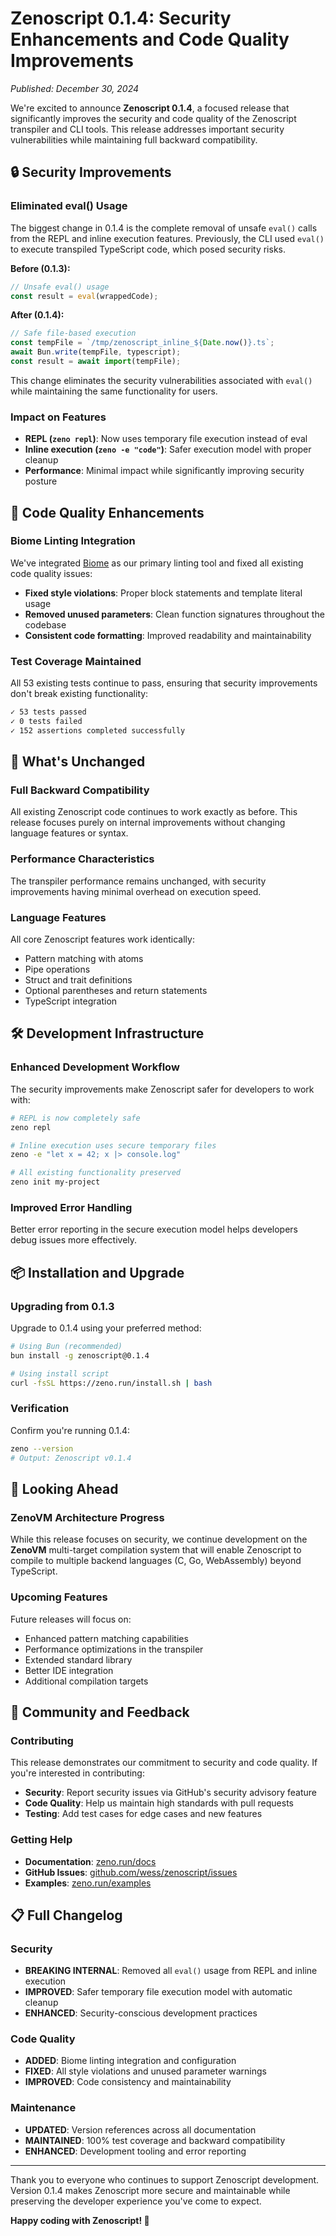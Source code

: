 # Zenoscript 0.1.4: Security Enhancements and Code Quality Improvements

*Published: December 30, 2024*

We're excited to announce **Zenoscript 0.1.4**, a focused release that significantly improves the security and code quality of the Zenoscript transpiler and CLI tools. This release addresses important security vulnerabilities while maintaining full backward compatibility.

## 🔒 Security Improvements

### Eliminated eval() Usage

The biggest change in 0.1.4 is the complete removal of unsafe `eval()` calls from the REPL and inline execution features. Previously, the CLI used `eval()` to execute transpiled TypeScript code, which posed security risks.

**Before (0.1.3):**
```typescript
// Unsafe eval() usage
const result = eval(wrappedCode);
```

**After (0.1.4):**
```typescript
// Safe file-based execution
const tempFile = `/tmp/zenoscript_inline_${Date.now()}.ts`;
await Bun.write(tempFile, typescript);
const result = await import(tempFile);
```

This change eliminates the security vulnerabilities associated with `eval()` while maintaining the same functionality for users.

### Impact on Features

- **REPL (`zeno repl`)**: Now uses temporary file execution instead of eval
- **Inline execution (`zeno -e "code"`)**: Safer execution model with proper cleanup
- **Performance**: Minimal impact while significantly improving security posture

## 🧹 Code Quality Enhancements

### Biome Linting Integration

We've integrated [Biome](https://biomejs.dev/) as our primary linting tool and fixed all existing code quality issues:

- **Fixed style violations**: Proper block statements and template literal usage
- **Removed unused parameters**: Clean function signatures throughout the codebase
- **Consistent code formatting**: Improved readability and maintainability

### Test Coverage Maintained

All 53 existing tests continue to pass, ensuring that security improvements don't break existing functionality:

```bash
✓ 53 tests passed
✓ 0 tests failed
✓ 152 assertions completed successfully
```

## 🚀 What's Unchanged

### Full Backward Compatibility

All existing Zenoscript code continues to work exactly as before. This release focuses purely on internal improvements without changing language features or syntax.

### Performance Characteristics

The transpiler performance remains unchanged, with security improvements having minimal overhead on execution speed.

### Language Features

All core Zenoscript features work identically:
- Pattern matching with atoms
- Pipe operations
- Struct and trait definitions
- Optional parentheses and return statements
- TypeScript integration

## 🛠 Development Infrastructure

### Enhanced Development Workflow

The security improvements make Zenoscript safer for developers to work with:

```bash
# REPL is now completely safe
zeno repl

# Inline execution uses secure temporary files
zeno -e "let x = 42; x |> console.log"

# All existing functionality preserved
zeno init my-project
```

### Improved Error Handling

Better error reporting in the secure execution model helps developers debug issues more effectively.

## 📦 Installation and Upgrade

### Upgrading from 0.1.3

Upgrade to 0.1.4 using your preferred method:

```bash
# Using Bun (recommended)
bun install -g zenoscript@0.1.4

# Using install script
curl -fsSL https://zeno.run/install.sh | bash
```

### Verification

Confirm you're running 0.1.4:

```bash
zeno --version
# Output: Zenoscript v0.1.4
```

## 🔮 Looking Ahead

### ZenoVM Architecture Progress

While this release focuses on security, we continue development on the **ZenoVM** multi-target compilation system that will enable Zenoscript to compile to multiple backend languages (C, Go, WebAssembly) beyond TypeScript.

### Upcoming Features

Future releases will focus on:
- Enhanced pattern matching capabilities
- Performance optimizations in the transpiler
- Extended standard library
- Better IDE integration
- Additional compilation targets

## 🙏 Community and Feedback

### Contributing

This release demonstrates our commitment to security and code quality. If you're interested in contributing:

- **Security**: Report security issues via GitHub's security advisory feature
- **Code Quality**: Help us maintain high standards with pull requests
- **Testing**: Add test cases for edge cases and new features

### Getting Help

- **Documentation**: [zeno.run/docs](https://zeno.run/docs)
- **GitHub Issues**: [github.com/wess/zenoscript/issues](https://github.com/wess/zenoscript/issues)
- **Examples**: [zeno.run/examples](https://zeno.run/examples)

## 📋 Full Changelog

### Security
- **BREAKING INTERNAL**: Removed all `eval()` usage from REPL and inline execution
- **IMPROVED**: Safer temporary file execution model with automatic cleanup
- **ENHANCED**: Security-conscious development practices

### Code Quality
- **ADDED**: Biome linting integration and configuration
- **FIXED**: All style violations and unused parameter warnings
- **IMPROVED**: Code consistency and maintainability

### Maintenance
- **UPDATED**: Version references across all documentation
- **MAINTAINED**: 100% test coverage and backward compatibility
- **ENHANCED**: Development tooling and error reporting

---

Thank you to everyone who continues to support Zenoscript development. Version 0.1.4 makes Zenoscript more secure and maintainable while preserving the developer experience you've come to expect.

**Happy coding with Zenoscript! 🚀**